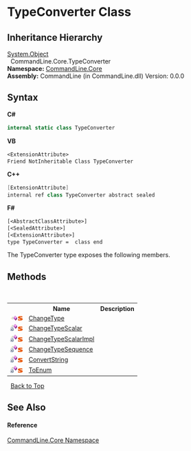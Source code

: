 # TypeConverter Class
 


## Inheritance Hierarchy
<a href="https://docs.microsoft.com/dotnet/api/system.object" target="_blank">System.Object</a><br />&nbsp;&nbsp;CommandLine.Core.TypeConverter<br />
**Namespace:**&nbsp;<a href="N_CommandLine_Core">CommandLine.Core</a><br />**Assembly:**&nbsp;CommandLine (in CommandLine.dll) Version: 0.0.0

## Syntax

**C#**<br />
``` C#
internal static class TypeConverter
```

**VB**<br />
``` VB
<ExtensionAttribute>
Friend NotInheritable Class TypeConverter
```

**C++**<br />
``` C++
[ExtensionAttribute]
internal ref class TypeConverter abstract sealed
```

**F#**<br />
``` F#
[<AbstractClassAttribute>]
[<SealedAttribute>]
[<ExtensionAttribute>]
type TypeConverter =  class end
```

The TypeConverter type exposes the following members.


## Methods
&nbsp;<table><tr><th></th><th>Name</th><th>Description</th></tr><tr><td>![Public method](media/pubmethod.gif "Public method")![Static member](media/static.gif "Static member")</td><td><a href="M_CommandLine_Core_TypeConverter_ChangeType">ChangeType</a></td><td /></tr><tr><td>![Private method](media/privmethod.gif "Private method")![Static member](media/static.gif "Static member")</td><td><a href="M_CommandLine_Core_TypeConverter_ChangeTypeScalar">ChangeTypeScalar</a></td><td /></tr><tr><td>![Private method](media/privmethod.gif "Private method")![Static member](media/static.gif "Static member")</td><td><a href="M_CommandLine_Core_TypeConverter_ChangeTypeScalarImpl">ChangeTypeScalarImpl</a></td><td /></tr><tr><td>![Private method](media/privmethod.gif "Private method")![Static member](media/static.gif "Static member")</td><td><a href="M_CommandLine_Core_TypeConverter_ChangeTypeSequence">ChangeTypeSequence</a></td><td /></tr><tr><td>![Private method](media/privmethod.gif "Private method")![Static member](media/static.gif "Static member")</td><td><a href="M_CommandLine_Core_TypeConverter_ConvertString">ConvertString</a></td><td /></tr><tr><td>![Private method](media/privmethod.gif "Private method")![Static member](media/static.gif "Static member")</td><td><a href="M_CommandLine_Core_TypeConverter_ToEnum">ToEnum</a></td><td /></tr></table>&nbsp;
<a href="#typeconverter-class">Back to Top</a>

## See Also


#### Reference
<a href="N_CommandLine_Core">CommandLine.Core Namespace</a><br />
